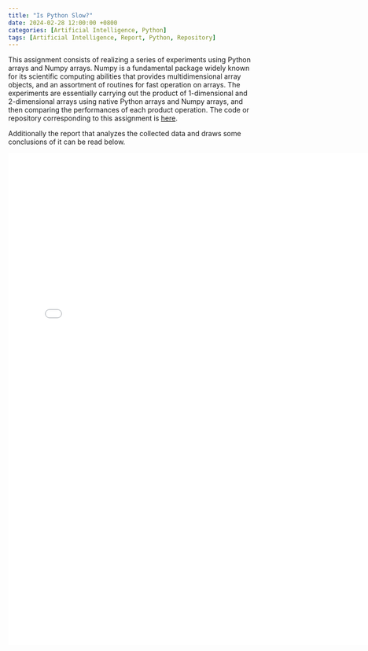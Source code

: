 ```yaml
---
title: "Is Python Slow?"
date: 2024-02-28 12:00:00 +0800
categories: [Artificial Intelligence, Python]
tags: [Artificial Intelligence, Report, Python, Repository]
---
```


This assignment consists of realizing a series of experiments using Python arrays and Numpy arrays. Numpy is a fundamental package widely known for its scientific computing abilities that provides multidimensional array objects, and an assortment of routines for fast operation on arrays. The experiments are essentially carrying out the product of 1-dimensional and 2-dimensional arrays using native Python arrays and Numpy arrays, and then comparing the performances of each product operation. The code or repository corresponding to this assignment is [here](https://github.com/dvd7778/Python-VS-Numpy-Arrays).

Additionally the report that analyzes the collected data and draws some conclusions of it can be read below.

<embed src="/pdfs/Group_D_programming_assignment_1.pdf" width="750px" height="1000px" type='application/pdf'>